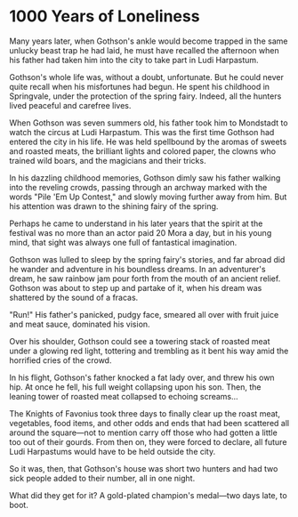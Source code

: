 # 1000 Years of Loneliness


Many years later, when Gothson's ankle would become trapped in the same unlucky beast trap he had laid, he must have recalled the afternoon when his father had taken him into the city to take part in Ludi Harpastum.

Gothson's whole life was, without a doubt, unfortunate. But he could never quite recall when his misfortunes had begun. He spent his childhood in Springvale, under the protection of the spring fairy. Indeed, all the hunters lived peaceful and carefree lives.

When Gothson was seven summers old, his father took him to Mondstadt to watch the circus at Ludi Harpastum. This was the first time Gothson had entered the city in his life. He was held spellbound by the aromas of sweets and roasted meats, the brilliant lights and colored paper, the clowns who trained wild boars, and the magicians and their tricks.

In his dazzling childhood memories, Gothson dimly saw his father walking into the reveling crowds, passing through an archway marked with the words "Pile 'Em Up Contest," and slowly moving further away from him. But his attention was drawn to the shining fairy of the spring.

Perhaps he came to understand in his later years that the spirit at the festival was no more than an actor paid 20 Mora a day, but in his young mind, that sight was always one full of fantastical imagination.

Gothson was lulled to sleep by the spring fairy's stories, and far abroad did he wander and adventure in his boundless dreams. In an adventurer's dream, he saw rainbow jam pour forth from the mouth of an ancient relief. Gothson was about to step up and partake of it, when his dream was shattered by the sound of a fracas.

"Run!" His father's panicked, pudgy face, smeared all over with fruit juice and meat sauce, dominated his vision.

Over his shoulder, Gothson could see a towering stack of roasted meat under a glowing red light, tottering and trembling as it bent his way amid the horrified cries of the crowd.

In his flight, Gothson's father knocked a fat lady over, and threw his own hip. At once he fell, his full weight collapsing upon his son. Then, the leaning tower of roasted meat collapsed to echoing screams...

The Knights of Favonius took three days to finally clear up the roast meat, vegetables, food items, and other odds and ends that had been scattered all around the square—not to mention carry off those who had gotten a little too out of their gourds. From then on, they were forced to declare, all future Ludi Harpastums would have to be held outside the city.

So it was, then, that Gothson's house was short two hunters and had two sick people added to their number, all in one night.

What did they get for it? A gold-plated champion's medal—two days late, to boot.
